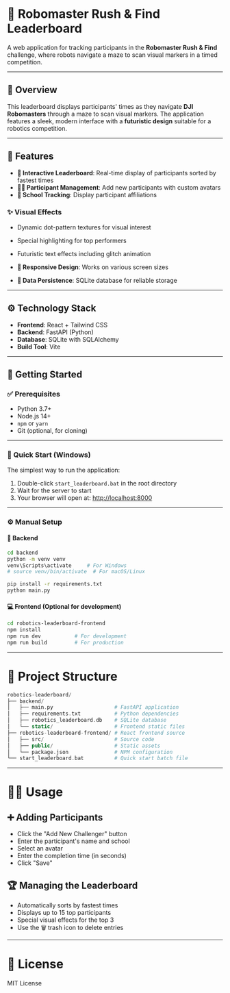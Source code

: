 # 🤖 Robomaster Rush & Find Leaderboard

A web application for tracking participants in the **Robomaster Rush & Find** challenge, where robots navigate a maze to scan visual markers in a timed competition.

---

## 📝 Overview

This leaderboard displays participants' times as they navigate **DJI Robomasters** through a maze to scan visual markers. The application features a sleek, modern interface with a **futuristic design** suitable for a robotics competition.

---

## 🚀 Features

- **🎯 Interactive Leaderboard**: Real-time display of participants sorted by fastest times  
- **🧑‍💻 Participant Management**: Add new participants with custom avatars  
- **🏫 School Tracking**: Display participant affiliations  

### ✨ Visual Effects

- Dynamic dot-pattern textures for visual interest  
- Special highlighting for top performers  
- Futuristic text effects including glitch animation  

- **📱 Responsive Design**: Works on various screen sizes  
- **💾 Data Persistence**: SQLite database for reliable storage  

---

## ⚙️ Technology Stack

- **Frontend**: React + Tailwind CSS  
- **Backend**: FastAPI (Python)  
- **Database**: SQLite with SQLAlchemy  
- **Build Tool**: Vite  

---

## 🏁 Getting Started

### ✅ Prerequisites

- Python 3.7+  
- Node.js 14+  
- `npm` or `yarn`  
- Git (optional, for cloning)

---

### 🚀 Quick Start (Windows)

The simplest way to run the application:

1. Double-click `start_leaderboard.bat` in the root directory  
2. Wait for the server to start  
3. Your browser will open at: [http://localhost:8000](http://localhost:8000)

---

### ⚙️ Manual Setup

#### 🔧 Backend

```bash
cd backend
python -m venv venv
venv\Scripts\activate     # For Windows
# source venv/bin/activate  # For macOS/Linux

pip install -r requirements.txt
python main.py
```
#### 💻 Frontend (Optional for development)
```bash
cd robotics-leaderboard-frontend
npm install
npm run dev           # For development
npm run build         # For production
```

---
# 📁 Project Structure
```php
robotics-leaderboard/
├── backend/
│   ├── main.py                    # FastAPI application
│   ├── requirements.txt           # Python dependencies
│   ├── robotics_leaderboard.db    # SQLite database
│   └── static/                    # Frontend static files
├── robotics-leaderboard-frontend/ # React frontend source
│   ├── src/                       # Source code
│   ├── public/                    # Static assets
│   └── package.json               # NPM configuration
└── start_leaderboard.bat          # Quick start batch file
```

---

# 🧑‍🎓 Usage
## ➕ Adding Participants
* Click the "Add New Challenger" button
* Enter the participant's name and school
* Select an avatar
* Enter the completion time (in seconds)
* Click "Save"

## 🏆 Managing the Leaderboard
* Automatically sorts by fastest times
* Displays up to 15 top participants
* Special visual effects for the top 3
* Use the 🗑️ trash icon to delete entries

---

# 📄 License
MIT License
